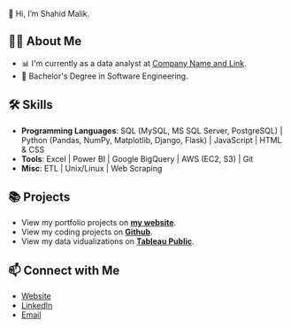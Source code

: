 👋 Hi, I’m Shahid Malik. 

## 🙋‍♀️ About Me

- 📊 I'm currently as a data analyst at [Company Name and Link](https://www.google.com/).
- 📐 Bachelor's Degree in Software Engineering.

## 🛠 Skills
- **Programming Languages**: SQL (MySQL, MS SQL Server, PostgreSQL) | Python (Pandas, NumPy, Matplotlib, Django, Flask) | JavaScript | HTML & CSS
- **Tools**: Excel | Power BI | Google BigQuery | AWS (EC2, S3) | Git
- **Misc**: ETL | Unix/Linux | Web Scraping

## 📚 Projects

- View my portfolio projects on [**my website**](https://www.kellyjadams.com/portfolio). 
- View my coding projects on [**Github**](https://github.com/kellyjadams?tab=repositories).
- View my data vidualizations on [**Tableau Public**](https://public.tableau.com/app/profile/kellyjadams).


## 📫 Connect with Me

- [Website](https://shahidmalik.vercel.app)
- [LinkedIn](https://www.linkedin.com/in/shahid-malik24/)
- [Email](mailto:shahidawan145@gmail.com)
